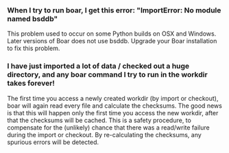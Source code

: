 ### When I try to run boar, I get this error: "ImportError: No module named bsddb" ###

This problem used to occur on some Python builds on OSX and Windows. Later versions of Boar does not use bsddb. Upgrade your Boar installation to fix this problem.

### I have just imported a lot of data / checked out a huge directory, and any boar command I try to run in the workdir takes forever! ###

The first time you access a newly created workdir (by import or checkout), boar will again read every file and calculate the checksums. The good news is that this will happen only the first time you access the new workdir, after that the checksums will be cached. This is a safety procedure, to compensate for the (unlikely) chance that there was a read/write failure during the import or checkout. By re-calculating the checksums, any spurious errors will be detected.